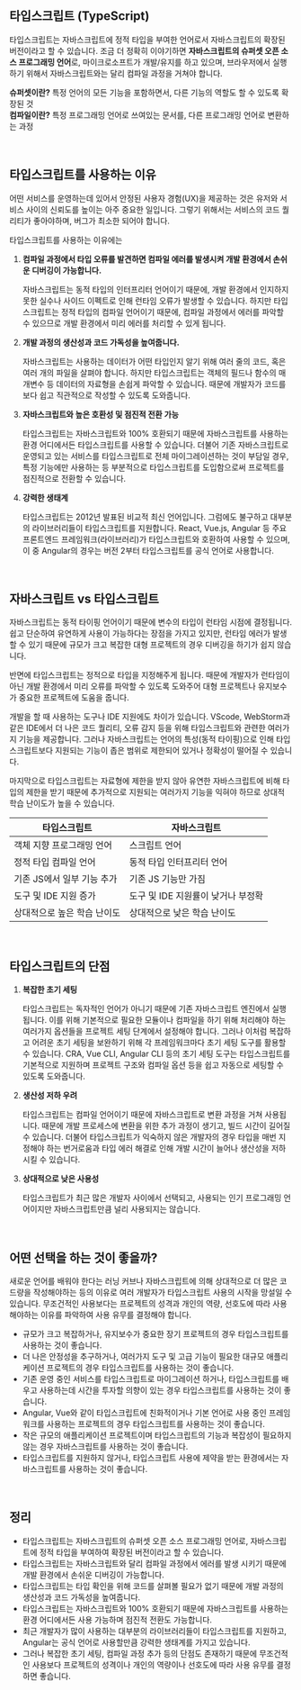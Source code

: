 ## 타입스크립트 (TypeScript)

타입스크립트는 자바스크립트에 정적 타입을 부여한 언어로서 자바스크립트의 확장된 버전이라고 할 수 있습니다. 조금 더 정확히 이야기하면 **자바스크립트의 슈퍼셋 오픈 소스 프로그래밍 언어**로, 마이크로소프트가 개발/유지를 하고 있으며, 브라우저에서 실행하기 위해서 자바스크립트와는 달리 컴파일 과정을 거쳐야 합니다.

**슈퍼셋이란?** 특정 언어의 모든 기능을 포함하면서, 다른 기능의 역할도 할 수 있도록 확장된 것<br />
**컴파일이란?** 특정 프로그래밍 언어로 쓰여있는 문서를, 다른 프로그래밍 언어로 변환하는 과정

<br />

## 타입스크립트를 사용하는 이유

어떤 서비스를 운영하는데 있어서 안정된 사용자 경험(UX)을 제공하는 것은 유저와 서비스 사이의 신뢰도를 높이는 아주 중요한 일입니다. 그렇기 위해서는 서비스의 코드 퀄리티가 좋아야하며, 버그가 최소한 되어야 합니다.

타입스크립트를 사용하는 이유에는

1. **컴파일 과정에서 타입 오류를 발견하면 컴파일 에러를 발생시켜 개발 환경에서 손쉬운 디버깅이 가능합니다.**
    
    자바스크립트는 동적 타입의 인터프리터 언어이기 때문에, 개발 환경에서 인지하지 못한 실수나 사이드 이펙트로 인해 런타임 오류가 발생할 수 있습니다. 하지만 타입스크립트는 정적 타입의 컴파일 언어이기 때문에, 컴파일 과정에서 에러를 파악할 수 있으므로 개발 환경에서 미리 에러를 처리할 수 있게 됩니다.
    
2. **개발 과정의 생산성과 코드 가독성을 높여줍니다.**
    
    자바스크립트는 사용하는 데이터가 어떤 타입인지 알기 위해 여러 줄의 코드, 혹은 여러 개의 파일을 살펴야 합니다. 하지만 타입스크립트는 객체의 필드나 함수의 매개변수 등 데이터의 자료형을 손쉽게 파악할 수 있습니다. 때문에 개발자가 코드를 보다 쉽고 직관적으로 작성할 수 있도록 도와줍니다.
    
3. **자바스크립트와 높은 호환성 및 점진적 전환 가능**
    
    타입스크립트는 자바스크립트와 100% 호환되기 때문에 자바스크립트를 사용하는 환경 어디에서든 타입스크립트를 사용할 수 있습니다. 더불어 기존 자바스크립트로 운영되고 있는 서비스를 타입스크립트로 전체 마이그레이션하는 것이 부담일 경우, 특정 기능에만 사용하는 등 부분적으로 타입스크립트를 도입함으로써 프로젝트를 점진적으로 전환할 수 있습니다.
    
4. **강력한 생태계**
    
    타입스크립트는 2012년 발표된 비교적 최신 언어입니다. 그럼에도 불구하고 대부분의 라이브러리들이 타입스크립트를 지원합니다. React, Vue.js, Angular 등 주요 프론트엔드 프레임워크(라이브러리)가 타입스크립트와 호환하여 사용할 수 있으며, 이 중 Angular의 경우는 버전 2부터 타입스크립트를 공식 언어로 사용합니다.
    
<br />

## 자바스크립트 vs 타입스크립트

자바스크립트는 동적 타이핑 언어이기 때문에 변수의 타입이 런타임 시점에 결정됩니다. 쉽고 단순하여 유연하게 사용이 가능하다는 장점을 가지고 있지만, 런타임 에러가 발생할 수 있기 때문에 규모가 크고 복잡한 대형 프로젝트의 경우 디버깅을 하기가 쉽지 않습니다.

반면에 타입스크립트는 정적으로 타입을 지정해주게 됩니다. 때문에 개발자가 런타임이 아닌 개발 환경에서 미리 오류를 파악할 수 있도록 도와주어 대형 프로젝트나 유지보수가 중요한 프로젝트에 도움을 줍니다.

개발을 할 때 사용하는 도구나 IDE 지원에도 차이가 있습니다. VScode, WebStorm과 같은 IDE에서 더 나은 코드 퀄리티, 오류 감지 등을 위해 타입스크립트와 관련한 여러가지 기능을 제공합니다. 그러나 자바스크립트는 언어의 특성(동적 타이핑)으로 인해 타입스크립트보다 지원되는 기능이 좁은 범위로 제한되어 있거나 정확성이 떨어질 수 있습니다.

마지막으로 타입스크립트는 자료형에 제한을 받지 않아 유연한 자바스크립트에 비해 타입의 제한을 받기 때문에 추가적으로 지원되는 여러가지 기능을 익혀야 하므로 상대적 학습 난이도가 높을 수 있습니다.

| 타입스크립트 | 자바스크립트 |
| --- | --- |
| 객체 지향 프로그래밍 언어 | 스크립트 언어 |
| 정적 타입 컴파일 언어 | 동적 타입 인터프리터 언어 |
| 기존 JS에서 일부 기능 추가 | 기존 JS 기능만 가짐 |
| 도구 및 IDE 지원 증가 | 도구 및 IDE 지원률이 낮거나 부정확 |
| 상대적으로 높은 학습 난이도 | 상대적으로 낮은 학습 난이도 |

<br />

## 타입스크립트의 단점

1. **복잡한 초기 세팅**
    
    타입스크립트는 독자적인 언어가 아니기 때문에 기존 자바스크립트 엔진에서 실행됩니다. 이를 위해 기본적으로 필요한 모듈이나 컴파일을 하기 위해 처리해야 하는 여러가지 옵션들을 프로젝트 세팅 단계에서 설정해야 합니다. 그러나 이처럼 복잡하고 어려운 초기 세팅을 보완하기 위해 각 프레임워크마다 초기 세팅 도구를 활용할 수 있습니다. CRA, Vue CLI, Angular CLI 등의 초기 세팅 도구는 타입스크립트를 기본적으로 지원하며 프로젝트 구조와 컴파일 옵션 등을 쉽고 자동으로 세팅할 수 있도록 도와줍니다.
    
2. **생산성 저하 우려**
    
    타입스크립트는 컴파일 언어이기 때문에 자바스크립트로 변환 과정을 거쳐 사용됩니다. 때문에 개발 프로세스에 변환을 위한 추가 과정이 생기고, 빌드 시간이 길어질 수 있습니다. 더불어 타입스크립트가 익숙하지 않은 개발자의 경우 타입을 매번 지정해야 하는 번거로움과 타입 에러 해결로 인해 개발 시간이 늘어나 생산성을 저하시킬 수 있습니다.
    
3. **상대적으로 낮은 사용성**
    
    타입스크립트가 최근 많은 개발자 사이에서 선택되고, 사용되는 인기 프로그래밍 언어이지만 자바스크립트만큼 널리 사용되지는 않습니다. 
    
<br />

## 어떤 선택을 하는 것이 좋을까?

새로운 언어를 배워야 한다는 러닝 커브나 자바스크립트에 의해 상대적으로 더 많은 코드량을 작성해야하는 등의 이유로 여러 개발자가 타입스크립트 사용의 시작을 망설일 수 있습니다. 무조건적인 사용보다는 프로젝트의 성격과 개인의 역량, 선호도에 따라 사용해야하는 이유를 파악하여 사용 유무를 결정해야 합니다.

- 규모가 크고 복잡하거나, 유지보수가 중요한 장기 프로젝트의 경우 타입스크립트를 사용하는 것이 좋습니다.
- 더 나은 안정성을 추구하거나, 여러가지 도구 및 고급 기능이 필요한 대규모 애플리케이션 프로젝트의 경우 타입스크립트를 사용하는 것이 좋습니다.
- 기존 운영 중인 서비스를 타입스크립트로 마이그레이션 하거나, 타입스크립트를 배우고 사용하는데 시간을 투자할 의향이 있는 경우 타입스크립트를 사용하는 것이 좋습니다.
- Angular, Vue와 같이 타입스크립트에 친화적이거나 기본 언어로 사용 중인 프레임워크를 사용하는 프로젝트의 경우 타입스크립트를 사용하는 것이 좋습니다.
- 작은 규모의 애플리케이션 프로젝트이며 타입스크립트의 기능과 복잡성이 필요하지 않는 경우 자바스크립트를 사용하는 것이 좋습니다.
- 타입스크립트를 지원하지 않거나, 타입스크립트 사용에 제약을 받는 환경에서는 자바스크립트를 사용하는 것이 좋습니다.

<br />

## 정리
- 타입스크립트는 자바스크립트의 슈퍼셋 오픈 소스 프로그래밍 언어로, 자바스크립트에 정적 타입을 부여하여 확장된 버전이라고 할 수 있습니다.
- 타입스크립트는 자바스크립트와 달리 컴파일 과정에서 에러를 발생 시키기 때문에 개발 환경에서 손쉬운 디버깅이 가능합니다.
- 타입스크립트는 타입 확인을 위해 코드를 살펴볼 필요가 없기 때문에 개발 과정의 생산성과 코드 가독성을 높여줍니다.
- 타입스크립트는 자바스크립트와 100% 호환되기 때문에 자바스크립트를 사용하는 환경 어디에서든 사용 가능하며 점진적 전환도 가능합니다.
- 최근 개발자가 많이 사용하는 대부분의 라이브러리들이 타입스크립트를 지원하고, Angular는 공식 언어로 사용할만큼 강력한 생태계를 가지고 있습니다.
- 그러나 복잡한 초기 세팅, 컴파일 과정 추가 등의 단점도 존재하기 때문에 무조건적인 사용보다 프로젝트의 성격이나 개인의 역량이나 선호도에 따라 사용 유무를 결정하면 좋습니다.
